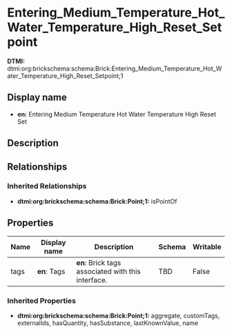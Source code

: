 # Entering_Medium_Temperature_Hot_Water_Temperature_High_Reset_Setpoint
**DTMI:** dtmi:org:brickschema:schema:Brick:Entering_Medium_Temperature_Hot_Water_Temperature_High_Reset_Setpoint;1
## Display name
- **en:** Entering Medium Temperature Hot Water Temperature High Reset Set
## Description
## Relationships
### Inherited Relationships
* **dtmi:org:brickschema:schema:Brick:Point;1:** isPointOf
## Properties
|Name|Display name|Description|Schema|Writable|
|-|-|-|-|-|
|tags|**en**: Tags|**en**: Brick tags associated with this interface.|TBD|False|
### Inherited Properties
* **dtmi:org:brickschema:schema:Brick:Point;1:** aggregate, customTags, externalIds, hasQuantity, hasSubstance, lastKnownValue, name
